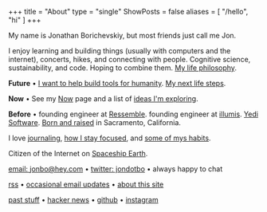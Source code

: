+++
title = "About"
type = "single"
ShowPosts = false
aliases = [
    "/hello",
    "hi"
]
+++

My name is Jonathan Borichevskiy, but most friends just call me Jon.

I enjoy learning and building things (usually with computers and the internet), concerts, hikes, and connecting with people. Cognitive science, sustainability, and code. Hoping to combine them. [My life philosophy](/posts/up-and-to-where).

**Future** • [I want to help build tools for humanity](/posts/help-build). [My next life steps](/posts/patch-notes-v12/#next-steps-2021-update).

**Now** • See my [Now](/now) page and a list of [ideas I'm exploring](/ideas).

**Before** • founding engineer at [Ressemble](https://ressemble.com). founding engineer at [illumis](https://illumis.com/). [Yedi Software](https://www.yedi.io/). [Born and raised](/posts/on-moving-away) in Sacramento, California.

I love [journaling](/posts/journaling), [how I stay focused](/posts/concentration-compromise), and [some of mys habits](/posts/healthy-living).

Citizen of the Internet on [Spaceship Earth](https://youtu.be/3ZB2La-oCVI?t=9).

[email: jonbo@hey.com](mailto:jonbo@hey.com) • [twitter: jondotbo](https://twitter.com/jondotbo) • always happy to chat

[rss](https://jon.bo/posts/index.xml) • [occasional email updates](https://mailchi.mp/0e81591ed912/jborichevskiy) • [about this site](/about-blog)

[past stuff](/borichevskiy_jonathan.pdf) • [hacker news](https://news.ycombinator.com/user?id=jborichevskiy) • [github](https://github.com/jborichevskiy) • [instagram](https://www.instagram.com/jborichevskiy/)
